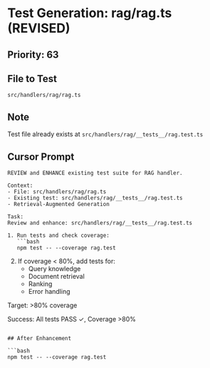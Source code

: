 # Test Generation: rag/rag.ts (REVISED)

## Priority: 63

## File to Test
`src/handlers/rag/rag.ts`

## Note
Test file already exists at `src/handlers/rag/__tests__/rag.test.ts`

## Cursor Prompt

```
REVIEW and ENHANCE existing test suite for RAG handler.

Context:
- File: src/handlers/rag/rag.ts
- Existing test: src/handlers/rag/__tests__/rag.test.ts
- Retrieval-Augmented Generation

Task:
Review and enhance: src/handlers/rag/__tests__/rag.test.ts

1. Run tests and check coverage:
   ```bash
   npm test -- --coverage rag.test
   ```

2. If coverage < 80%, add tests for:
   - Query knowledge
   - Document retrieval
   - Ranking
   - Error handling

Target: >80% coverage

Success: All tests PASS ✓, Coverage >80%
```

## After Enhancement

```bash
npm test -- --coverage rag.test
```

